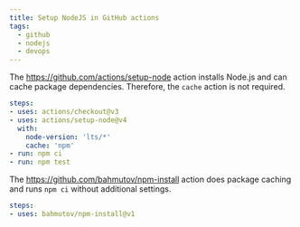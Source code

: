 ```yaml
---
title: Setup NodeJS in GitHub actions
tags:
  - github
  - nodejs
  - devops
---
```


The https://github.com/actions/setup-node action installs Node.js and can cache package dependencies. Therefore, the `cache` action is not required.

```yaml
steps:
- uses: actions/checkout@v3
- uses: actions/setup-node@v4
  with:
    node-version: 'lts/*'
    cache: 'npm'
- run: npm ci
- run: npm test
```

The https://github.com/bahmutov/npm-install action does package caching and runs `npm ci` without additional settings.

```yaml
steps:
- uses: bahmutov/npm-install@v1
```
